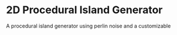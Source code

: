# 2D Procedural Island Generator

A procedural island generator using perlin noise and a customizable 
